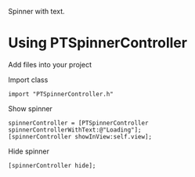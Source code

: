 Spinner with text.

Using PTSpinnerController
===================================

Add files into your project

Import class

	import "PTSpinnerController.h"
	
Show spinner

	spinnerController = [PTSpinnerController spinnerControllerWithText:@"Loading"];
	[spinnerController showInView:self.view];
	
Hide spinner

    [spinnerController hide];